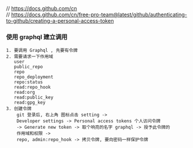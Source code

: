 // https://docs.github.com/cn   
// https://docs.github.com/cn/free-pro-team@latest/github/authenticating-to-github/creating-a-personal-access-token

### 使用 graphql 建立调用
    1. 要调用 Graphql , 先要有令牌
    2. 需要请求一下作用域
       user
       public_repo
       repo
       repo_deployment
       repo:status
       read:repo_hook
       read:org
       read:public_key
       read:gpg_key
    3. 创建令牌
        git 登录后, 右上角 图标点击 setting -> 
        Developer settings -> Personal access tokens 个人访问令牌
        -> Generate new token -> 取个响亮的名字 graphql -> 授予此令牌的
        作用域和权限 -> 
        repo, admin:repo_hook -> 拷贝令牌, 要向密码一样保护令牌
        
        
        
        
        
        
        
        
        
        
        
        
        